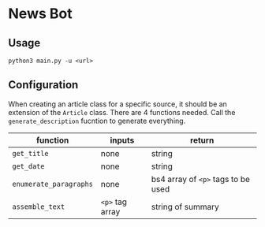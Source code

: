 # News Bot

## Usage

`python3 main.py -u <url>`

## Configuration

When creating an article class for a specific source, it should be an extension of the `Article` class. There are 4 functions needed. Call the `generate_description` fucntion to generate everything.

|function|inputs|return|
|--------|------|------|
|`get_title`|none|string|
|`get_date`|none|string|
|`enumerate_paragraphs`|none|bs4 array of `<p>` tags to be used|
|`assemble_text`|`<p>` tag array|string of summary|
